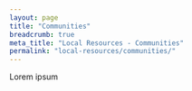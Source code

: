 ```yaml
---
layout: page
title: "Communities"
breadcrumb: true
meta_title: "Local Resources - Communities"
permalink: "local-resources/communities/"
---
```

Lorem ipsum